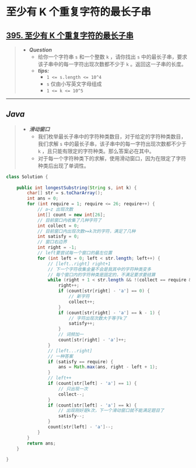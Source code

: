 # 至少有 K 个重复字符的最长子串

## [395. 至少有 K 个重复字符的最长子串](https://leetcode.cn/problems/longest-substring-with-at-least-k-repeating-characters/)

> - ***Question***
>   - 给你一个字符串 `s` 和一个整数 `k` ，请你找出 `s` 中的最长子串，要求该子串中的每一字符出现次数都不少于 `k` 。返回这一子串的长度。
>   - ***tips:***
>     - `1 <= s.length <= 10^4`
>     - `s` 仅由小写英文字母组成
>     - `1 <= k <= 10^5`

---

## *Java*

> - ***滑动窗口***
>   - 我们枚举最长子串中的字符种类数目，对于给定的字符种类数目，我们求解 `s` 中的最长子串，该子串中的每一字符出现次数都不少于 `k` ，且只能有限定的字符种类。那么答案必在其中。
>   - 对于每一个字符种类下的求解，使用滑动窗口，因为在限定了字符种类后出现了单调性。

```java
class Solution {
    
    public int longestSubstring(String s, int k) {
        char[] str = s.toCharArray();
        int ans = 0;
        for (int require = 1; require <= 26; require++) {
            // a~z 出现次数
            int[] count = new int[26];
            // 目前窗口内收集了几种字符了
            int collect = 0;
            // 目前窗口内出现次数>=k次的字符，满足了几种
            int satisfy = 0;
            // 窗口右边界
            int right = -1;
            // left要尝试每一个窗口的最左位置
            for (int left = 0; left < str.length; left++) {
                // [left..right] right+1
                // 下一个字符收集金量不会是我其中的字符种类变多
                // 每个窗口内的字符种类是固定的，不满足要求要结算
                while (right + 1 < str.length && !(collect == require && count[str[right + 1] - 'a'] == 0)) {
                    right++;
                    if (count[str[right] - 'a'] == 0) {
                        // 新字符
                        collect++;
                    }
                    if (count[str[right] - 'a'] == k - 1) {
                        // 字符出现次数大于等于k了
                        satisfy++;
                    }
                    // 词频加一
                    count[str[right] - 'a']++;
                }
                // [left...right]
                // 一种答案
                if (satisfy == require) {
                    ans = Math.max(ans, right - left + 1);
                }
                // left++
                if (count[str[left] - 'a'] == 1) {
                    // 只出现一次
                    collect--;
                }
                if (count[str[left] - 'a'] == k) {
                    // 出现刚好是k次，下一个滑动窗口就不能满足题目了
                    satisfy--;
                }
                count[str[left] - 'a']--;
            }
        }
        return ans;
    }
    
}
```
